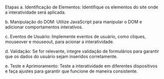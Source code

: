 Etapas
a. Identificação de Elementos:
   Identifique os elementos do site onde a interatividade será aplicada.

b. Manipulação do DOM:
   Utilize JavaScript para manipular o DOM e adicionar comportamentos interativos.

c. Eventos de Usuário:
   Implemente eventos de usuário, como cliques, mouseover e mouseout, para acionar a interatividade.

d. Validação:
   Se for relevante, integre validação de formulários para garantir que os 
   dados do usuário sejam inseridos corretamente.

e. Teste e Aprimoramento:
   Teste a interatividade em diferentes dispositivos e faça ajustes para 
   garantir que funcione de maneira consistente.
